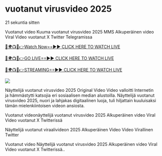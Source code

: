 # vuotanut virusvideo 2025 #

21 sekuntia sitten

Vuotanut video Kuuma vuotanut virusvideo 2025 MMS Alkuperäinen video Viral Video vuotanut X Twitter Telegramissa

[🔴🌍📺📱👉Watch Now==►► CLICK HERE TO WATCH LIVE](https://t.co/KPp9hykosG)

[🔴🌍📺📱👉GO LIVE==►► CLICK HERE TO WATCH LIVE](https://t.co/KPp9hykosG)

[🔴🌍📺📱👉STREAMING==►► CLICK HERE TO WATCH LIVE](https://t.co/KPp9hykosG)

<a href="https://t.co/KPp9hykosG" rel="nofollow" data-target="animated-image.originalLink"><img src="https://camo.githubusercontent.com/1be82823e85778f8a57db5ea2a2e46822e8721e5be32dc31a466a7df3bb16d49/68747470733a2f2f636c6173736963616c7363686f6f6c6f6662616c6c65746c692e636f6d2f6e686b2f72676273727465672e676966" data-canonical-src="https://classicalschoolofballetli.com/nhk/rgbsrteg.gif" style="max-width: 100%; display: inline-block;" data-target="animated-image.originalImage"></a>

Näyttelijä vuotanut virusvideo 2025 Original Video Video valloitti Internetin ja hämmästytti katsojia eri sosiaalisen median alustoilla. Näyttelijä vuotanut virusvideo 2025, nuori ja lahjakas digitaalinen luoja, tuli hiljattain kuuluisaksi tämän mielenkiintoisen videon ansiosta.

Vuotanut videonäyttelijä vuotanut virusvideo 2025 Alkuperäinen video Viral Video vuotanut X Twitterissä

Näyttelijä vuotanut viraalivideon 2025 Alkuperäinen Video Video Virallinen Twitter

Vuotanut video Näyttelijä vuotanut virusvideo 2025 Alkuperäinen video Viral Video vuotanut X Twitterissä..
